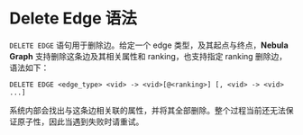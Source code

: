 # Delete Edge 语法

 `DELETE EDGE` 语句用于删除边。给定一个 edge 类型，及其起点与终点，**Nebula Graph** 支持删除这条边及其相关属性和 ranking，也支持指定 ranking 删除边，语法如下：

```ngql
DELETE EDGE <edge_type> <vid> -> <vid>[@<ranking>] [, <vid> -> <vid> ...]
```

系统内部会找出与这条边相关联的属性，并将其全部删除。整个过程当前还无法保证原子性，因此当遇到失败时请重试。
